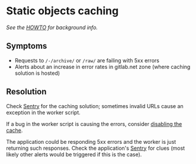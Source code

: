 # Static objects caching

_See the [HOWTO][howto] for background info._

## Symptoms

* Requests to `/-/archive/` or `/raw/` are failing with 5xx errors
* Alerts about an increase in error rates in gitlab.net zone (where caching solution is hosted)

## Resolution

Check [Sentry][caching-sentry] for the caching solution; sometimes invalid URLs cause an exception
in the worker script.

If a bug in the worker script is causing the errors, consider [disabling the cache][cache-disable].

The application could be responding 5xx errors and the worker is just returning such responses. Check
the application's [Sentry][app-sentry] for clues (most likely other alerts would be triggered if this is the case).

[howto]: static-repository-objects-caching.md
[caching-sentry]: https://sentry.gitlab.net/gitlab/static-objects-caching/
[cache-disable]: static-repository-objects-caching.md#enablingdisabling-external-caching
[app-sentry]: https://new-sentry.gitlab.net/organizations/gitlab/issues/?project=3
